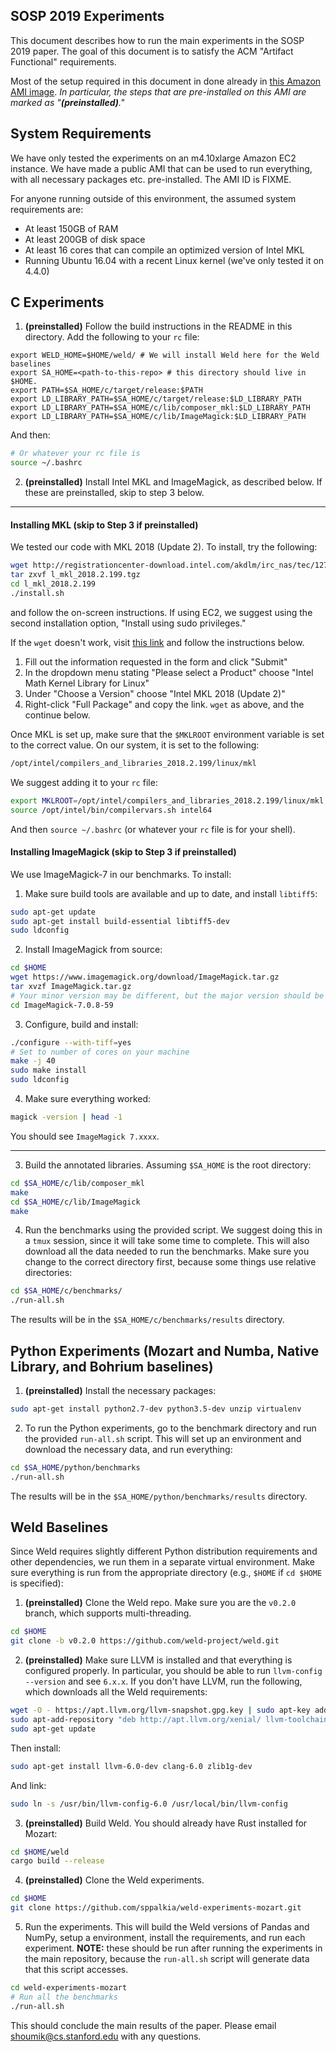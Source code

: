 ## SOSP 2019 Experiments

This document describes how to run the main experiments in the SOSP 2019 paper. The goal of this document is to satisfy the ACM "Artifact Functional" requirements.

Most of the setup required in this document in done already in [this Amazon AMI image](/). *In particular, the steps that are pre-installed on this AMI are marked as "**(preinstalled)**."*

## System Requirements

We have only tested the experiments on an m4.10xlarge Amazon EC2 instance. We
have made a public AMI that can be used to run everything, with all necessary
packages etc. pre-installed. The AMI ID is FIXME.

For anyone running outside of this environment, the assumed system requirements are:

* At least 150GB of RAM
* At least 200GB of disk space
* At least 16 cores that can compile an optimized version of Intel MKL
* Running Ubuntu 16.04 with a recent Linux kernel (we've only tested it on 4.4.0)

## C Experiments

1. **(preinstalled)** Follow the build instructions in the README in this directory. Add the following to your `rc` file:

```
export WELD_HOME=$HOME/weld/ # We will install Weld here for the Weld baselines
export SA_HOME=<path-to-this-repo> # this directory should live in $HOME.
export PATH=$SA_HOME/c/target/release:$PATH
export LD_LIBRARY_PATH=$SA_HOME/c/target/release:$LD_LIBRARY_PATH
export LD_LIBRARY_PATH=$SA_HOME/c/lib/composer_mkl:$LD_LIBRARY_PATH
export LD_LIBRARY_PATH=$SA_HOME/c/lib/ImageMagick:$LD_LIBRARY_PATH
```

And then:

```bash
# Or whatever your rc file is
source ~/.bashrc
```

2. **(preinstalled)** Install Intel MKL and ImageMagick, as described below. If these are preinstalled, skip to step 3 below.

---

  #### Installing MKL (skip to Step 3 if preinstalled)

  We tested our code with MKL 2018 (Update 2). To install, try the following:
  
  ```bash
  wget http://registrationcenter-download.intel.com/akdlm/irc_nas/tec/12725/l_mkl_2018.2.199.tgz
  tar zxvf l_mkl_2018.2.199.tgz
  cd l_mkl_2018.2.199
  ./install.sh
  ```
  
  and follow the on-screen instructions. If using EC2, we suggest using the second installation option, "Install using sudo privileges."
  
  If the `wget` doesn't work, visit [this link](https://software.seek.intel.com/performance-libraries) and follow the instructions below.

  1. Fill out the information requested in the form and click "Submit"
  2. In the dropdown menu stating "Please select a Product" choose "Intel Math Kernel Library for Linux"
  3. Under "Choose a Version" choose "Intel MKL 2018 (Update 2)"
  4. Right-click "Full Package" and copy the link. `wget` as above, and the continue below.

  Once MKL is set up, make sure that the `$MKLROOT` environment variable is set to the correct value. On our system, it is set to the following:

  ```bash
  /opt/intel/compilers_and_libraries_2018.2.199/linux/mkl
  ```
  
  We suggest adding it to your `rc` file:
  
  ```bash
  export MKLROOT=/opt/intel/compilers_and_libraries_2018.2.199/linux/mkl
  source /opt/intel/bin/compilervars.sh intel64
  ```
  
  And then `source ~/.bashrc` (or whatever your `rc` file is for your shell).

  #### Installing ImageMagick (skip to Step 3 if preinstalled)

  We use ImageMagick-7 in our benchmarks. To install:

  1. Make sure build tools are available and up to date, and install `libtiff5`:

  ```bash
  sudo apt-get update
  sudo apt-get install build-essential libtiff5-dev
  sudo ldconfig
  ```

  2. Install ImageMagick from source:

  ```bash
  cd $HOME
  wget https://www.imagemagick.org/download/ImageMagick.tar.gz
  tar xvzf ImageMagick.tar.gz
  # Your minor version may be different, but the major version should be 7
  cd ImageMagick-7.0.8-59
  ```

  3. Configure, build and install:

  ```bash
  ./configure --with-tiff=yes
  # Set to number of cores on your machine
  make -j 40
  sudo make install
  sudo ldconfig
  ```

  4. Make sure everything worked:

  ```bash
  magick -version | head -1
  ```
 
  You should see `ImageMagick 7.xxxx`.
  
---
    
3. Build the annotated libraries. Assuming `$SA_HOME` is the root directory:

  ```bash
  cd $SA_HOME/c/lib/composer_mkl
  make
  cd $SA_HOME/c/lib/ImageMagick
  make
  ```

4. Run the benchmarks using the provided script. We suggest doing this in a `tmux` session, since it will take some time to complete. This will also download all the data needed to run the benchmarks. Make sure you change to the correct directory first, because some things use relative directories:

  ```bash
  cd $SA_HOME/c/benchmarks/
  ./run-all.sh
  ```

  The results will be in the `$SA_HOME/c/benchmarks/results` directory.

## Python Experiments (Mozart and Numba, Native Library, and Bohrium baselines)

1. **(preinstalled)** Install the necessary packages:

  ```bash
  sudo apt-get install python2.7-dev python3.5-dev unzip virtualenv
  ```

2. To run the Python experiments, go to the benchmark directory and run the provided `run-all.sh` script. This will set up an environment and download the necessary data, and run everything:

  ```bash
  cd $SA_HOME/python/benchmarks
  ./run-all.sh
  ```
  
  The results will be in the `$SA_HOME/python/benchmarks/results` directory.

## Weld Baselines

Since Weld requires slightly different Python distribution requirements and other dependencies, we run them in a separate virtual environment. Make sure everything
is run from the appropriate directory (e.g., `$HOME` if `cd $HOME` is specified):

1. **(preinstalled)** Clone the Weld repo. Make sure you are the `v0.2.0` branch, which supports multi-threading.

  ```bash
  cd $HOME
  git clone -b v0.2.0 https://github.com/weld-project/weld.git
  ```

2. **(preinstalled)** Make sure LLVM is installed and that everything is configured properly. In particular, you should be able to run `llvm-config --version` and see `6.x.x`. If you don't have
LLVM, run the following, which downloads all the Weld requirements:

  ```bash
  wget -O - https://apt.llvm.org/llvm-snapshot.gpg.key | sudo apt-key add -
  sudo apt-add-repository "deb http://apt.llvm.org/xenial/ llvm-toolchain-xenial-6.0 main"
  sudo apt-get update
  ```
  
  Then install:
  ```bash
  sudo apt-get install llvm-6.0-dev clang-6.0 zlib1g-dev
  ```
  
  And link:
  ```bash
  sudo ln -s /usr/bin/llvm-config-6.0 /usr/local/bin/llvm-config
  ```

3. **(preinstalled)** Build Weld. You should already have Rust installed for Mozart:

  ```bash
  cd $HOME/weld
  cargo build --release
  ```

4. **(preinstalled)** Clone the Weld experiments.

  ```bash
  cd $HOME
  git clone https://github.com/sppalkia/weld-experiments-mozart.git
  ```

5. Run the experiments. This will build the Weld versions of Pandas and NumPy, setup
a environment, install the requirements, and run each experiment. **NOTE:** these should be run after running the experiments in the main repository, because the `run-all.sh` script will generate data that this script accesses.

  ```bash
  cd weld-experiments-mozart
  # Run all the benchmarks
  ./run-all.sh
  ```

This should conclude the main results of the paper. Please email shoumik@cs.stanford.edu with any questions.

